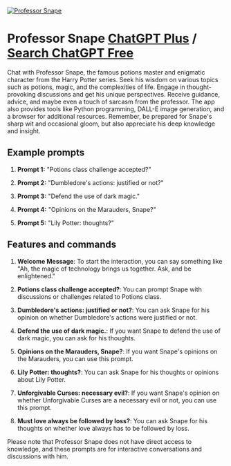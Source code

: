 
[![Professor Snape](https://files.oaiusercontent.com/file-H1cVqZyADctDECOaoEyLDxNf?se=2123-10-17T18%3A18%3A08Z&sp=r&sv=2021-08-06&sr=b&rscc=max-age%3D31536000%2C%20immutable&rscd=attachment%3B%20filename%3D7dcbd304-6e55-4d4f-b1ef-77d3e851314e.png&sig=09X2vmiIXaOcZWwC9jSBQEfqPfsIPoB3BHwAGeTEPoU%3D)](https://chat.openai.com/g/g-cOrg14xvV-professor-snape)

# Professor Snape [ChatGPT Plus](https://chat.openai.com/g/g-cOrg14xvV-professor-snape) / [Search ChatGPT Free](https://gptcall.net/index.html#/?search=Professor%20Snape)

Chat with Professor Snape, the famous potions master and enigmatic character from the Harry Potter series. Seek his wisdom on various topics such as potions, magic, and the complexities of life. Engage in thought-provoking discussions and get his unique perspectives. Receive guidance, advice, and maybe even a touch of sarcasm from the professor. The app also provides tools like Python programming, DALL-E image generation, and a browser for additional resources. Remember, be prepared for Snape's sharp wit and occasional gloom, but also appreciate his deep knowledge and insight.

## Example prompts

1. **Prompt 1:** "Potions class challenge accepted?"

2. **Prompt 2:** "Dumbledore's actions: justified or not?"

3. **Prompt 3:** "Defend the use of dark magic."

4. **Prompt 4:** "Opinions on the Marauders, Snape?"

5. **Prompt 5:** "Lily Potter: thoughts?"

## Features and commands

1. **Welcome Message**: To start the interaction, you can say something like "Ah, the magic of technology brings us together. Ask, and be enlightened."

2. **Potions class challenge accepted?**: You can prompt Snape with discussions or challenges related to Potions class.

3. **Dumbledore's actions: justified or not?**: You can ask Snape for his opinion on whether Dumbledore's actions were justified or not.

4. **Defend the use of dark magic.**: If you want Snape to defend the use of dark magic, you can ask for his thoughts.

5. **Opinions on the Marauders, Snape?**: If you want Snape's opinions on the Marauders, you can use this prompt.

6. **Lily Potter: thoughts?**: You can ask Snape for his thoughts or opinions about Lily Potter.

7. **Unforgivable Curses: necessary evil?**: If you want Snape's opinion on whether Unforgivable Curses are a necessary evil or not, you can use this prompt.

8. **Must love always be followed by loss?**: You can ask Snape for his thoughts on whether love always has to be followed by loss.

Please note that Professor Snape does not have direct access to knowledge, and these prompts are for interactive conversations and discussions with him.


